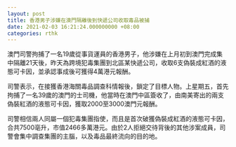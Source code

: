 ```yaml
---
layout: post
title: 香港男子涉嫌在澳門隔離後到快遞公司收取毒品被捕
date: 2021-02-03 16:21:24.000000000 +08:00
categories: rthk
---
```


澳門司警拘捕了一名19歲從事貨運員的香港男子，他涉嫌在上月初到澳門完成集中隔離21天後，昨天為跨境犯毒集團到北區某快遞公司，收取6支偽裝成紅酒的液態可卡因，並承認事成後可獲得4萬港元報酬。

司警表示，在接獲香港海關毒品調查科情報後，鎖定了目標人物。上星期五，首先拘捕了一名39歲的澳門的士司機，他當時在澳門中區簽收了，由南美寄出的兩支偽裝紅酒的液態可卡因，獲取2000至3000澳門元報酬。

司警相信兩人同屬一個犯毒集團指使，而且是首次破獲偽裝成紅酒的液態可卡因，合共7500亳升，市值2466多萬港元。由於2人拒絕交待背後的其他涉案成員，司警會集中調查集團的主腦，以及毒品最終流向的目的地。
